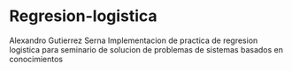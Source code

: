 # Regresion-logistica
Alexandro Gutierrez Serna
Implementacion de practica de regresion logistica para seminario de solucion de problemas de sistemas basados en conocimientos
